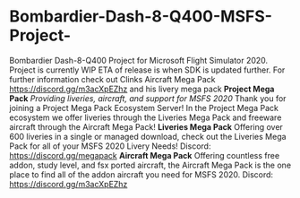 # Bombardier-Dash-8-Q400-MSFS-Project-
Bombardier Dash-8-Q400 Project for Microsoft Flight Simulator 2020. Project is currently WIP ETA of release is when SDK is updated further. For further information check out Clinks Aircraft Mega Pack https://discord.gg/m3acXpEZhz and his livery mega pack **Project Mega Pack** *Providing liveries, aircraft, and support for MSFS 2020*  Thank you for joining a Project Mega Pack Ecosystem Server!   In the Project Mega Pack ecosystem we offer liveries through the Liveries Mega Pack and freeware aircraft through the Aircraft Mega Pack!   **Liveries Mega Pack** Offering over 600 liveries in a single or managed download, check out the Liveries Mega Pack for all of your MSFS 2020 Livery Needs!  Discord: https://discord.gg/megapack  **Aircraft Mega Pack** Offering countless free addon, study level, and fsx ported aircraft, the Aircraft Mega Pack is the one place to find all of the addon aircraft you need for MSFS 2020.  Discord: https://discord.gg/m3acXpEZhz
